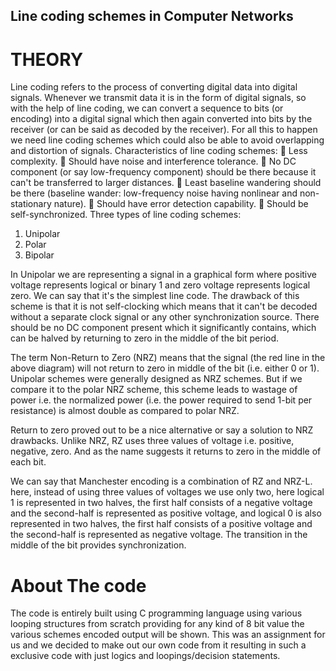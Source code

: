 ## Line coding schemes in Computer Networks
# THEORY
Line coding refers to the process of converting digital data into digital signals. Whenever we transmit data it is in the form of digital signals, so with the help of line coding, we can convert a sequence to bits (or encoding) into a digital signal which then again converted into bits by the receiver (or can be said as decoded by the receiver). For all this to happen we need line coding schemes which could also be able to avoid overlapping and distortion of signals.
Characteristics of line coding schemes:
					Less complexity.
					Should have noise and interference tolerance.
					No DC component (or say low-frequency component) should be there because it can't be transferred to larger distances.
					Least baseline wandering should be there (baseline wander: low-frequency noise having nonlinear and non-stationary nature).
					Should have error detection capability.
					Should be self-synchronized.
Three types of line coding schemes:
1.	Unipolar
2.	Polar
3.	Bipolar

In Unipolar we are representing a signal in a graphical form where positive voltage represents logical or binary 1 and zero voltage represents logical zero. We can say that it's the simplest line code. The drawback of this scheme is that it is not self-clocking which means that it can't be decoded without a separate clock signal or any other synchronization source. There should be no DC component present which it significantly contains, which can be halved by returning to zero in the middle of the bit period.

The term Non-Return to Zero (NRZ) means that the signal (the red line in the above diagram) will not return to zero in middle of the bit (i.e. either 0 or 1). Unipolar schemes were generally designed as NRZ schemes. But if we compare it to the polar NRZ scheme, this scheme leads to wastage of power i.e. the normalized power (i.e. the power required to send 1-bit per resistance) is almost double as compared to polar NRZ.

Return to zero proved out to be a nice alternative or say a solution to NRZ drawbacks. Unlike NRZ, RZ uses three values of voltage i.e. positive, negative, zero. And as the name suggests it returns to zero in the middle of each bit.

We can say that Manchester encoding is a combination of RZ and NRZ-L. here, instead of using three values of voltages we use only two, here logical 1 is represented in two halves, the first half consists of a negative voltage and the second-half is represented as positive voltage, and logical 0 is also represented in two halves, the first half consists of a positive voltage and the second-half is represented as negative voltage. The transition in the middle of the bit provides synchronization.

# About The code
The code is entirely built using C programming language using various looping structures from scratch providing for any kind of 8 bit value the various schemes encoded output will be shown.
This was an assignment for us and we decided to make out our own code from it resulting in such a exclusive code with just logics and loopings/decision statements.

